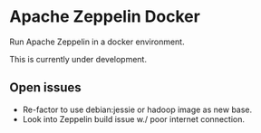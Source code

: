 # Apache Zeppelin Docker

Run Apache Zeppelin in a docker environment.

This is currently under development.

## Open issues

- Re-factor to use debian:jessie or hadoop image as new base.
- Look into Zeppelin build issue w./ poor internet connection.
